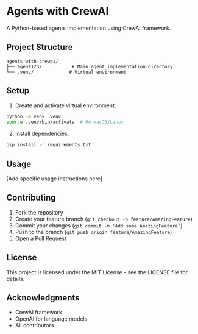 # Agents with CrewAI

A Python-based agents implementation using CrewAI framework.

## Project Structure

```
agents-with-crewai/
├── agent123/           # Main agent implementation directory
└── .venv/             # Virtual environment
```

## Setup

1. Create and activate virtual environment:
```bash
python -m venv .venv
source .venv/bin/activate  # On macOS/Linux
```

2. Install dependencies:
```bash
pip install -r requirements.txt
```

## Usage

[Add specific usage instructions here]

## Contributing

1. Fork the repository
2. Create your feature branch (`git checkout -b feature/AmazingFeature`)
3. Commit your changes (`git commit -m 'Add some AmazingFeature'`)
4. Push to the branch (`git push origin feature/AmazingFeature`)
5. Open a Pull Request

## License

This project is licensed under the MIT License - see the LICENSE file for details.

## Acknowledgments

- CrewAI framework
- OpenAI for language models
- All contributors